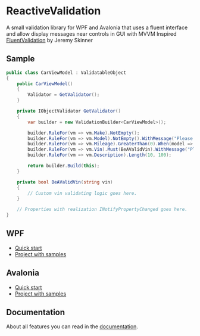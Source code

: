 # ReactiveValidation
A small validation library for WPF and Avalonia that uses a fluent interface and allow display messages near controls in GUI with MVVM
Inspired [FluentValidation](https://github.com/JeremySkinner/FluentValidation) by Jeremy Skinner

## Sample
```csharp
public class CarViewModel : ValidatableObject
{
    public CarViewModel()
    {
        Validator = GetValidator();
    }

    private IObjectValidator GetValidator()
    {
        var builder = new ValidationBuilder<CarViewModel>();

        builder.RuleFor(vm => vm.Make).NotEmpty();
        builder.RuleFor(vm => vm.Model).NotEmpty().WithMessage("Please specify a car model");
        builder.RuleFor(vm => vm.Mileage).GreaterThan(0).When(model => model.HasMileage);
        builder.RuleFor(vm => vm.Vin).Must(BeAValidVin).WithMessage("Please specify a valid VIN");
        builder.RuleFor(vm => vm.Description).Length(10, 100);

        return builder.Build(this);
    }

    private bool BeAValidVin(string vin)
    {
        // Custom vin validating logic goes here.
    }

    // Properties with realization INotifyPropertyChanged goes here.
}
```

## WPF
* [Quick start](https://github.com/Karnah/ReactiveValidation/wiki/WPF.-Quick-start)
* [Project with samples](https://github.com/Karnah/ReactiveValidation/tree/master/src/ReactiveValidation.Wpf.Samples)

## Avalonia
* [Quick start](https://github.com/Karnah/ReactiveValidation/wiki/Avalonia.-Quick-start)
* [Project with samples](https://github.com/Karnah/ReactiveValidation/tree/master/src/ReactiveValidation.Avalonia.Samples)

## Documentation
About all features you can read in the [documentation](https://github.com/Karnah/ReactiveValidation/wiki).
